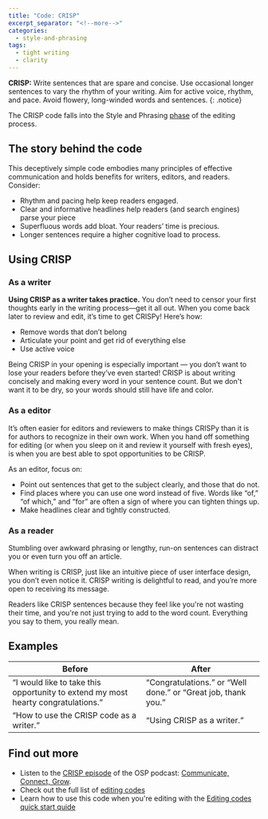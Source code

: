 ```yaml
---
title: "Code: CRISP"
excerpt_separator: "<!--more-->"
categories:
  - style-and-phrasing
tags:
  - tight writing
  - clarity
---
```


**CRISP:** Write sentences that are spare and concise. Use occasional longer sentences to vary
the rhythm of your writing. Aim for active voice, rhythm, and pace. Avoid flowery, 
long-winded words and sentences. 
{: .notice}

The CRISP code falls into the Style and Phrasing [phase](phases.md) of the editing process. 

## The story behind the code

This deceptively simple code embodies many principles of effective communication and holds benefits for writers, editors, and readers. Consider:

* Rhythm and pacing help keep readers engaged.
* Clear and informative headlines help readers (and search engines) parse your piece
* Superfluous words add bloat. Your readers’ time is precious.
* Longer sentences require a higher cognitive load to process.

## Using CRISP

### As a writer

**Using CRISP as a writer takes practice.** You don’t need to censor your first thoughts early in the writing process—get it all out. When you come back later to review and edit, it’s time to get CRISPy! Here’s how:

* Remove words that don’t belong
* Articulate your point and get rid of everything else
* Use active voice 

Being CRISP in your opening is especially important — you don’t want to lose your readers before they’ve even started! CRISP is about writing concisely and making every word in your sentence count. But we don't want it to be dry, so your words should still have life and color.

### As a editor

It’s often easier for editors and reviewers to make things CRISPy than it is for authors to recognize in their own work. When you hand off something for editing (or when you sleep on it and review it yourself with fresh eyes), is when you are best able to spot opportunities to be CRISP.

As an editor, focus on:

* Point out sentences that get to the subject clearly, and those that do not.
* Find places where you can use one word instead of five. Words like “of,” “of which,” and “for” are often a sign of where you can tighten things up.
* Make headlines clear and tightly constructed.

### As a reader

Stumbling over awkward phrasing or lengthy, run-on sentences can distract you or even turn you off an article.

When writing is CRISP, just like an intuitive piece of user interface design, you don’t even notice it. CRISP writing is delightful to read, and you’re more open to receiving its message.  

Readers like CRISP sentences because they feel like you're not wasting their time, and you're not just trying to add to the word count. Everything you say to them, you really mean.


## Examples

| Before | After |
| ------ | ----- |
| “I would like to take this opportunity to extend my most hearty congratulations.” | “Congratulations.” or “Well done.” or “Great job, thank you.”
| “How to use the CRISP code as a writer.” | “Using CRISP as a writer.” |

## Find out more

* Listen to the [CRISP episode](https://openstrategypartners.com/crisp-the-osp-editorial-code-podcast-s1e2) of the OSP podcast: [Communicate, Connect, Grow](https://www.youtube.com/channel/UCK1FgQnuVwknf_CWenjZSMw).
* Check out the full list of [editing codes](codes.md)
* Learn how to use this code when you're editing with the [Editing codes quick start quide](https://openstrategypartners.com/editing-codes-quick-start-guide)
